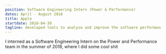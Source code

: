 ```yaml
---
position: Software Engineering Intern (Power & Performance)
dates: April - August 2018
title: Apple
startdate: 2018-04-30
tagline: developed tools to analyse and improve the software performance of millions of devices around the world,
---
```

I interned as a Software Engineering Intern on the Power and Performance team in the summer of 2018, where I did some cool shit